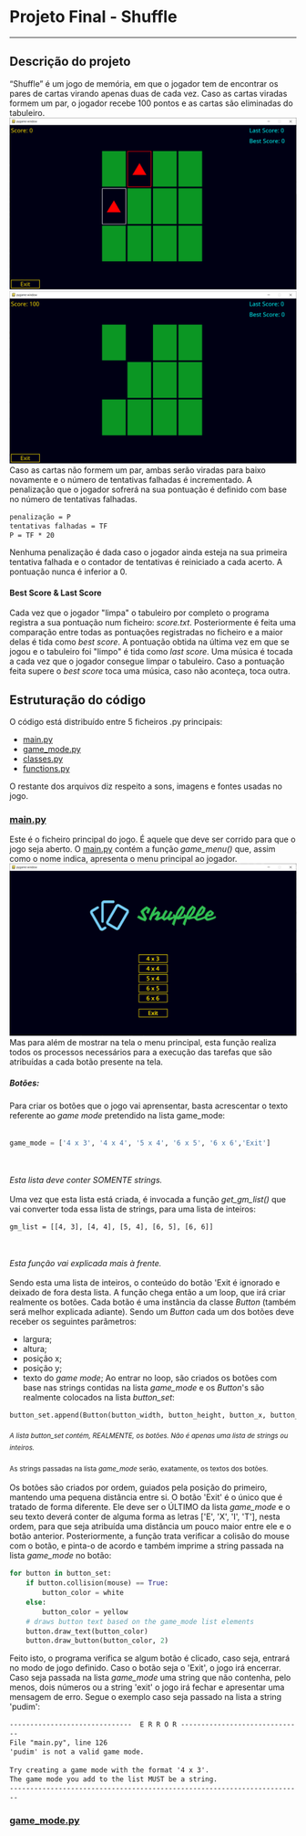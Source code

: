 # Projeto Final - Shuffle
---
## Descrição do projeto
“Shuffle” é um jogo de memória, em que o jogador tem de encontrar os pares de cartas virando apenas duas de cada vez. Caso as cartas viradas formem um par, o jogador recebe 100 pontos e as cartas são eliminadas do tabuleiro.
![alt text](/README_images/cards_match.png)
![alt text](/README_images/cards_match1.png)
Caso as cartas não formem um par, ambas serão viradas para baixo novamente e o número de tentativas falhadas é incrementado.
A penalização que o jogador sofrerá na sua pontuação é definido com base no número de tentativas falhadas.
```
penalização = P
tentativas falhadas = TF
P = TF * 20
```
Nenhuma penalização é dada caso o jogador ainda esteja na sua primeira tentativa falhada e o contador de tentativas é reiniciado a cada acerto.
A pontuação nunca é inferior a 0.
#### Best Score & Last Score
Cada vez que o jogador "limpa" o tabuleiro por completo o programa registra a sua pontuação num ficheiro: *score.txt*.
Posteriormente é feita uma comparação entre todas as pontuações registradas no ficheiro e a maior delas é tida como *best score*.
A pontuação obtida na última vez em que se jogou e o tabuleiro foi "limpo" é tida como *last score*.
Uma música é tocada a cada vez que o jogador consegue limpar o tabuleiro.
Caso a pontuação feita supere o *best score* toca uma música, caso não aconteça, toca outra.
## Estruturação do código
O código está distribuído entre 5 ficheiros .py principais:
* [main.py](https://github.com/JundMaster/projeto_final_fp/blob/master/main.py)
* [game_mode.py](https://github.com/JundMaster/projeto_final_fp/blob/master/game_mode.py)
* [classes.py](https://github.com/JundMaster/projeto_final_fp/blob/master/classes.py)
* [functions.py](https://github.com/JundMaster/projeto_final_fp/blob/master/functions.py)

O restante dos arquivos diz respeito a sons, imagens e fontes usadas no jogo.

### [main.py](https://github.com/JundMaster/projeto_final_fp/blob/master/main.py)
Este é o ficheiro principal do jogo. É aquele que deve ser corrido para que o jogo seja aberto.
O [main.py](https://github.com/JundMaster/projeto_final_fp/blob/master/main.py) contém a função *game_menu()* que, assim como o nome indica, apresenta o menu principal ao jogador.
![alt text](/README_images/game_menu.png)
Mas para além de mostrar na tela o menu principal, esta função realiza todos os processos necessários para a execução das tarefas que são atribuídas a cada botão presente na tela.
##### Botões:
Para criar os botões que o jogo vai aprensentar, basta acrescentar o texto referente ao *game mode* pretendido na lista game_mode:
<br/><br/>
```python
game_mode = ['4 x 3', '4 x 4', '5 x 4', '6 x 5', '6 x 6','Exit']
```
<br/><br/>*Esta lista deve conter SOMENTE strings.*<br/><br/>
Uma vez que esta lista está criada, é invocada a função *get_gm_list()* que vai converter toda essa lista de strings, para uma lista de inteiros:
```
gm_list = [[4, 3], [4, 4], [5, 4], [6, 5], [6, 6]]
```
<br/><br/>*Esta função vai explicada mais à frente.*<br/><br/>
Sendo esta uma lista de inteiros, o conteúdo do botão 'Exit é ignorado e deixado de fora desta lista.
A função chega então a um loop, que irá criar realmente os botões.
Cada botão é uma instância da classe *Button* (também será melhor explicada adiante).
Sendo um *Button* cada um dos botões deve receber os seguintes parâmetros:
* largura;
* altura;
* posição x;
* posição y;
* texto do *game mode*;
Ao entrar no loop, são criados os botões com base nas strings contidas na lista *game_mode* e os *Button*'s são realmente colocados na lista *button_set*:
```python
button_set.append(Button(button_width, button_height, button_x, button_y, game_mode[<index>]))
```
<sub>*A lista *button_set* contém, REALMENTE, os botões. Não é apenas uma lista de strings ou inteiros.*</sub><br/><br/>
<sub>As strings passadas na lista *game_mode* serão, exatamente, os textos dos botões. 
</sub><br/><br/>
Os botões são criados por ordem, guiados pela posição do primeiro, mantendo uma pequena distância entre si.
O botão 'Exit' é o único que é tratado de forma diferente. Ele deve ser o ÚLTIMO da lista *game_mode* e o seu texto deverá conter de alguma forma as letras ['E', 'X', 'I', 'T'], nesta ordem, para que seja atribuída uma distância um pouco maior entre ele e o botão anterior.
Posteriormente, a função trata verificar a colisão do mouse com o botão, e pinta-o de acordo e também imprime a string passada na lista *game_mode* no botão:
```python
for button in button_set:
    if button.collision(mouse) == True:
        button_color = white
    else:
        button_color = yellow
    # draws button text based on the game_mode list elements    
    button.draw_text(button_color)
    button.draw_button(button_color, 2)
```
Feito isto, o programa verifica se algum botão é clicado, caso seja, entrará no modo de jogo definido. Caso o botão seja o 'Exit', o jogo irá encerrar.
Caso seja passada na lista *game_mode* uma string que não contenha, pelo menos, dois números ou a string 'exit' o jogo irá fechar e apresentar uma mensagem de erro.
Segue o exemplo caso seja passado na lista a string 'pudim':
```
------------------------------  E R R O R ------------------------------
File "main.py", line 126
'pudim' is not a valid game mode.

Try creating a game mode with the format '4 x 3'.
The game mode you add to the list MUST be a string.
------------------------------------------------------------------------
```
### [game_mode.py](https://github.com/JundMaster/projeto_final_fp/blob/master/game_mode.py)